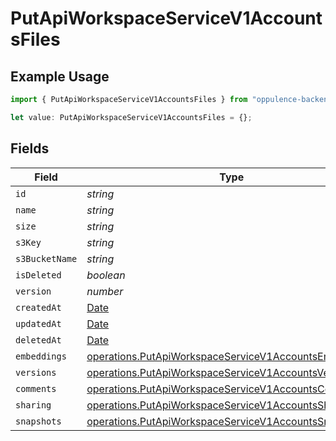 # PutApiWorkspaceServiceV1AccountsFiles

## Example Usage

```typescript
import { PutApiWorkspaceServiceV1AccountsFiles } from "oppulence-backend-sdk/models/operations";

let value: PutApiWorkspaceServiceV1AccountsFiles = {};
```

## Fields

| Field                                                                                                                          | Type                                                                                                                           | Required                                                                                                                       | Description                                                                                                                    |
| ------------------------------------------------------------------------------------------------------------------------------ | ------------------------------------------------------------------------------------------------------------------------------ | ------------------------------------------------------------------------------------------------------------------------------ | ------------------------------------------------------------------------------------------------------------------------------ |
| `id`                                                                                                                           | *string*                                                                                                                       | :heavy_minus_sign:                                                                                                             | N/A                                                                                                                            |
| `name`                                                                                                                         | *string*                                                                                                                       | :heavy_minus_sign:                                                                                                             | N/A                                                                                                                            |
| `size`                                                                                                                         | *string*                                                                                                                       | :heavy_minus_sign:                                                                                                             | N/A                                                                                                                            |
| `s3Key`                                                                                                                        | *string*                                                                                                                       | :heavy_minus_sign:                                                                                                             | N/A                                                                                                                            |
| `s3BucketName`                                                                                                                 | *string*                                                                                                                       | :heavy_minus_sign:                                                                                                             | N/A                                                                                                                            |
| `isDeleted`                                                                                                                    | *boolean*                                                                                                                      | :heavy_minus_sign:                                                                                                             | N/A                                                                                                                            |
| `version`                                                                                                                      | *number*                                                                                                                       | :heavy_minus_sign:                                                                                                             | N/A                                                                                                                            |
| `createdAt`                                                                                                                    | [Date](https://developer.mozilla.org/en-US/docs/Web/JavaScript/Reference/Global_Objects/Date)                                  | :heavy_minus_sign:                                                                                                             | N/A                                                                                                                            |
| `updatedAt`                                                                                                                    | [Date](https://developer.mozilla.org/en-US/docs/Web/JavaScript/Reference/Global_Objects/Date)                                  | :heavy_minus_sign:                                                                                                             | N/A                                                                                                                            |
| `deletedAt`                                                                                                                    | [Date](https://developer.mozilla.org/en-US/docs/Web/JavaScript/Reference/Global_Objects/Date)                                  | :heavy_minus_sign:                                                                                                             | N/A                                                                                                                            |
| `embeddings`                                                                                                                   | [operations.PutApiWorkspaceServiceV1AccountsEmbeddings](../../models/operations/putapiworkspaceservicev1accountsembeddings.md) | :heavy_minus_sign:                                                                                                             | N/A                                                                                                                            |
| `versions`                                                                                                                     | [operations.PutApiWorkspaceServiceV1AccountsVersions](../../models/operations/putapiworkspaceservicev1accountsversions.md)[]   | :heavy_minus_sign:                                                                                                             | N/A                                                                                                                            |
| `comments`                                                                                                                     | [operations.PutApiWorkspaceServiceV1AccountsComments](../../models/operations/putapiworkspaceservicev1accountscomments.md)[]   | :heavy_minus_sign:                                                                                                             | N/A                                                                                                                            |
| `sharing`                                                                                                                      | [operations.PutApiWorkspaceServiceV1AccountsSharing](../../models/operations/putapiworkspaceservicev1accountssharing.md)[]     | :heavy_minus_sign:                                                                                                             | N/A                                                                                                                            |
| `snapshots`                                                                                                                    | [operations.PutApiWorkspaceServiceV1AccountsSnapshots](../../models/operations/putapiworkspaceservicev1accountssnapshots.md)[] | :heavy_minus_sign:                                                                                                             | N/A                                                                                                                            |